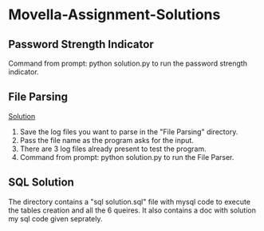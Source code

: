 # Movella-Assignment-Solutions

## Password Strength Indicator
Command from prompt: python solution.py to run the password strength indicator.


## File Parsing 
[Solution](https://github.com/YashK07/Movella-Assignment-Solutions/tree/master/File%20Parsing)
1. Save the log files you want to parse in the "File Parsing" directory.
2. Pass the file name as the program asks for the input.
3. There are 3 log files already present to test the program.
4. Command from prompt: python solution.py to run the File Parser.

## SQL Solution
The directory contains a "sql solution.sql" file with mysql code to execute the tables creation and all the 6 queires. It also contains a doc with solution my sql code given seprately. 
